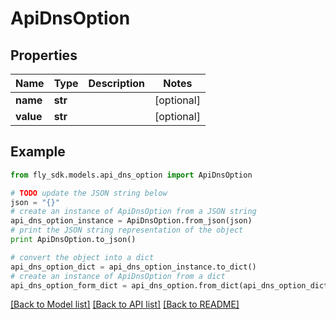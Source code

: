 # ApiDnsOption


## Properties

Name | Type | Description | Notes
------------ | ------------- | ------------- | -------------
**name** | **str** |  | [optional] 
**value** | **str** |  | [optional] 

## Example

```python
from fly_sdk.models.api_dns_option import ApiDnsOption

# TODO update the JSON string below
json = "{}"
# create an instance of ApiDnsOption from a JSON string
api_dns_option_instance = ApiDnsOption.from_json(json)
# print the JSON string representation of the object
print ApiDnsOption.to_json()

# convert the object into a dict
api_dns_option_dict = api_dns_option_instance.to_dict()
# create an instance of ApiDnsOption from a dict
api_dns_option_form_dict = api_dns_option.from_dict(api_dns_option_dict)
```
[[Back to Model list]](../README.md#documentation-for-models) [[Back to API list]](../README.md#documentation-for-api-endpoints) [[Back to README]](../README.md)


